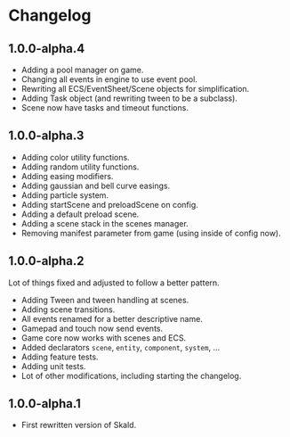 # Changelog

## 1.0.0-alpha.4

- Adding a pool manager on game.
- Changing all events in engine to use event pool.
- Rewriting all ECS/EventSheet/Scene objects for simplification.
- Adding Task object (and rewriting tween to be a subclass).
- Scene now have tasks and timeout functions.


## 1.0.0-alpha.3

- Adding color utility functions.
- Adding random utility functions.
- Adding easing modifiers.
- Adding gaussian and bell curve easings.
- Adding particle system.
- Adding startScene and preloadScene on config.
- Adding a default preload scene.
- Adding a scene stack in the scenes manager.
- Removing manifest parameter from game (using inside of config now).


## 1.0.0-alpha.2

Lot of things fixed and adjusted to follow a better pattern.

- Adding Tween and tween handling at scenes.
- Adding scene transitions.
- All events renamed for a better descriptive name.
- Gamepad and touch now send events.
- Game core now works with scenes and ECS.
- Added declarators `scene`, `entity`, `component`, `system`, ... 
- Adding feature tests.
- Adding unit tests.
- Lot of other modifications, including starting the changelog.


## 1.0.0-alpha.1

- First rewritten version of Skald.